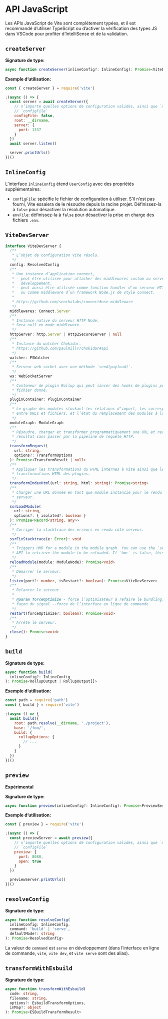 # API JavaScript

Les APIs JavaScript de Vite sont complétement typées, et il est recommandé d’utiliser TypeScript ou d’activer la vérification des types JS dans VSCode pour profiter d’IntelliSense et de la validation.

## `createServer`

**Signature de type:**

```ts
async function createServer(inlineConfig?: InlineConfig): Promise<ViteDevServer>
```

**Exemple d’utilisation:**

```js
const { createServer } = require('vite')

;(async () => {
  const server = await createServer({
    // n’importe quelles options de configuration valides, ainsi que `mode` et
    // `configFile`
    configFile: false,
    root: __dirname,
    server: {
      port: 1337
    }
  })
  await server.listen()

  server.printUrls()
})()
```

## `InlineConfig`

L’interface `InlineConfig` étend `UserConfig` avec des propriétés supplémentaires:

- `configFile`: spécifie le fichier de configuration à utiliser. S’il n’est pas fourni, Vite essaiera de le résoudre depuis la racine projet. Définissez-la à `false` pour désactiver la résolution automatique.
- `envFile`: définissez-la à `false` pour désactiver la prise en charge des fichiers `.env`.

## `ViteDevServer`

```ts
interface ViteDevServer {
  /**
   * L’objet de configuration Vite résolu.
   */
  config: ResolvedConfig
  /**
   * Une instance d’application connect,
   * - peut être utilisée pour attacher des middlewares custom au serveur de
   *   développement.
   * - peut aussi être utilisée comme fonction handler d’un serveur HTTP custom
   *   ou comme middleware d’un framework Node.js de style connect.
   *
   * https://github.com/senchalabs/connect#use-middleware
   */
  middlewares: Connect.Server
  /**
   * Instance native du serveur HTTP Node.
   * Sera null en mode middleware.
   */
  httpServer: http.Server | Http2SecureServer | null
  /**
   * Instance du watcher Chokidar.
   * https://github.com/paulmillr/chokidar#api
   */
  watcher: FSWatcher
  /**
   * Serveur web socket avec une méthode `send(payload)`.
   */
  ws: WebSocketServer
  /**
   * Conteneur de plugin Rollup qui peut lancer des hooks de plugins pour un
   * fichier donné.
   */
  pluginContainer: PluginContainer
  /**
   * Le graphe des modules stockant les relations d’import, les correspondances
   * entre URLs et fichiers, et l’état du remplacement des modules à la volée.
   */
  moduleGraph: ModuleGraph
  /**
   * Résoudre, charger et transformer programmatiquement une URL et recevoir le
   * résultat sans passer par la pipeline de requête HTTP.
   */
  transformRequest(
    url: string,
    options?: TransformOptions
  ): Promise<TransformResult | null>
  /**
   * Appliquer les transformations du HTML internes à Vite ainsi que les
   * transformations HTML des plugins.
   */
  transformIndexHtml(url: string, html: string): Promise<string>
  /**
   * Charger une URL donnée en tant que module instancié pour le rendu côté
   * serveur.
   */
  ssrLoadModule(
    url: string,
    options?: { isolated?: boolean }
  ): Promise<Record<string, any>>
  /**
   * Corriger la stacktrace des erreurs en rendu côté serveur.
   */
  ssrFixStacktrace(e: Error): void
  /**
   * Triggers HMR for a module in the module graph. You can use the `server.moduleGraph`
   * API to retrieve the module to be reloaded. If `hmr` is false, this is a no-op.
   */
  reloadModule(module: ModuleNode): Promise<void>
  /**
   * Démarrer le serveur.
   */
  listen(port?: number, isRestart?: boolean): Promise<ViteDevServer>
  /**
   * Relancer le serveur.
   *
   * @param forceOptimize - force l’optimisateur à refaire le bundling, à la
   * façon du signal --force de l’interface en ligne de commande
   */
  restart(forceOptimize?: boolean): Promise<void>
  /**
   * Arrête le serveur.
   */
  close(): Promise<void>
}
```

## `build`

**Signature de type:**

```ts
async function build(
  inlineConfig?: InlineConfig
): Promise<RollupOutput | RollupOutput[]>
```

**Exemple d’utilisation:**

```js
const path = require('path')
const { build } = require('vite')

;(async () => {
  await build({
    root: path.resolve(__dirname, './project'),
    base: '/foo/',
    build: {
      rollupOptions: {
        // ...
      }
    }
  })
})()
```

## `preview`

**Expérimental**

**Signature de type:**

```ts
async function preview(inlineConfig?: InlineConfig): Promise<PreviewServer>
```

**Exemple d’utilisation:**

```js
const { preview } = require('vite')

;(async () => {
  const previewServer = await preview({
    // n’importe quelles options de configuration valides, ainsi que `mode` et
    // `configFile`
    preview: {
      port: 8080,
      open: true
    }
  })

  previewServer.printUrls()
})()
```

## `resolveConfig`

**Signature de type:**

```ts
async function resolveConfig(
  inlineConfig: InlineConfig,
  command: 'build' | 'serve',
  defaultMode?: string
): Promise<ResolvedConfig>
```

La valeur de `command` est `serve` en développement (dans l’interface en ligne de commande, `vite`, `vite dev`, et `vite serve` sont des alias).

## `transformWithEsbuild`

**Signature de type:**

```ts
async function transformWithEsbuild(
  code: string,
  filename: string,
  options?: EsbuildTransformOptions,
  inMap?: object
): Promise<ESBuildTransformResult>
```
